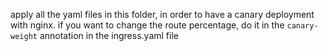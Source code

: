 apply all the yaml files in this folder, in order to have a canary deployment with nginx.
if you want to change the route percentage, do it in the `canary-weight` annotation in the ingress.yaml file
